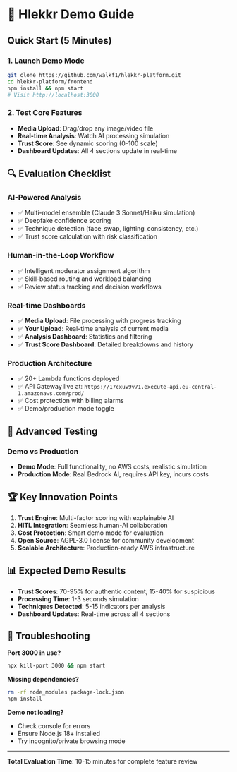# 🎯 Hlekkr Demo Guide

## Quick Start (5 Minutes)

### 1. **Launch Demo Mode**
```bash
git clone https://github.com/walkf1/hlekkr-platform.git
cd hlekkr-platform/frontend
npm install && npm start
# Visit http://localhost:3000
```

### 2. **Test Core Features**
- **Media Upload**: Drag/drop any image/video file
- **Real-time Analysis**: Watch AI processing simulation
- **Trust Score**: See dynamic scoring (0-100 scale)
- **Dashboard Updates**: All 4 sections update in real-time

## 🔍 Evaluation Checklist

### **AI-Powered Analysis**
- ✅ Multi-model ensemble (Claude 3 Sonnet/Haiku simulation)
- ✅ Deepfake confidence scoring
- ✅ Technique detection (face_swap, lighting_consistency, etc.)
- ✅ Trust score calculation with risk classification

### **Human-in-the-Loop Workflow**
- ✅ Intelligent moderator assignment algorithm
- ✅ Skill-based routing and workload balancing
- ✅ Review status tracking and decision workflows

### **Real-time Dashboards**
- ✅ **Media Upload**: File processing with progress tracking
- ✅ **Your Upload**: Real-time analysis of current media
- ✅ **Analysis Dashboard**: Statistics and filtering
- ✅ **Trust Score Dashboard**: Detailed breakdowns and history

### **Production Architecture**
- ✅ 20+ Lambda functions deployed
- ✅ API Gateway live at: `https://17cxuv9v71.execute-api.eu-central-1.amazonaws.com/prod/`
- ✅ Cost protection with billing alarms
- ✅ Demo/production mode toggle

## 🚀 Advanced Testing

### **Demo vs Production**
- **Demo Mode**: Full functionality, no AWS costs, realistic simulation
- **Production Mode**: Real Bedrock AI, requires API key, incurs costs

## 🏆 Key Innovation Points

1. **Trust Engine**: Multi-factor scoring with explainable AI
2. **HITL Integration**: Seamless human-AI collaboration
3. **Cost Protection**: Smart demo mode for evaluation
4. **Open Source**: AGPL-3.0 license for community development
5. **Scalable Architecture**: Production-ready AWS infrastructure

## 📊 Expected Demo Results

- **Trust Scores**: 70-95% for authentic content, 15-40% for suspicious
- **Processing Time**: 1-3 seconds simulation
- **Techniques Detected**: 5-15 indicators per analysis
- **Dashboard Updates**: Real-time across all 4 sections

## 🔧 Troubleshooting

**Port 3000 in use?**
```bash
npx kill-port 3000 && npm start
```

**Missing dependencies?**
```bash
rm -rf node_modules package-lock.json
npm install
```

**Demo not loading?**
- Check console for errors
- Ensure Node.js 18+ installed
- Try incognito/private browsing mode

---

**Total Evaluation Time**: 10-15 minutes for complete feature review